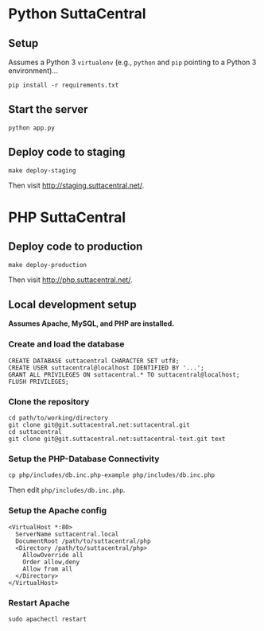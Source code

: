 # Python SuttaCentral

## Setup

Assumes a Python 3 `virtualenv` (e.g., `python` and `pip` pointing to a Python 3 environment)...

    pip install -r requirements.txt

## Start the server

    python app.py

## Deploy code to staging

    make deploy-staging

Then visit <http://staging.suttacentral.net/>.

# PHP SuttaCentral

## Deploy code to production

    make deploy-production

Then visit <http://php.suttacentral.net/>.

## Local development setup

**Assumes Apache, MySQL, and PHP are installed.**

### Create and load the database

    CREATE DATABASE suttacentral CHARACTER SET utf8;
    CREATE USER suttacentral@localhost IDENTIFIED BY '...';
    GRANT ALL PRIVILEGES ON suttacentral.* TO suttacentral@localhost;
    FLUSH PRIVILEGES;

### Clone the repository

    cd path/to/working/directory
    git clone git@git.suttacentral.net:suttacentral.git
    cd suttacentral
    git clone git@git.suttacentral.net:suttacentral-text.git text

### Setup the PHP-Database Connectivity

    cp php/includes/db.inc.php-example php/includes/db.inc.php

Then edit `php/includes/db.inc.php`.

### Setup the Apache config

    <VirtualHost *:80>
      ServerName suttacentral.local
      DocumentRoot /path/to/suttacentral/php
      <Directory /path/to/suttacentral/php>
        AllowOverride all
        Order allow,deny
        Allow from all
      </Directory>
    </VirtualHost>

### Restart Apache

    sudo apachectl restart
